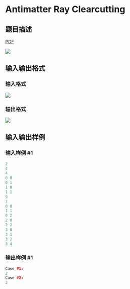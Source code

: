 # Antimatter Ray Clearcutting

## 题目描述

[problemUrl]: https://uva.onlinejudge.org/index.php?option=com_onlinejudge&Itemid=8&category=22&page=show_problem&problem=1949

[PDF](https://uva.onlinejudge.org/external/110/p11008.pdf)

![](https://cdn.luogu.com.cn/upload/vjudge_pic/UVA11008/9bce6703cd7f8e03427dc6d550594aab061279a9.png)

## 输入输出格式

### 输入格式

![](https://cdn.luogu.com.cn/upload/vjudge_pic/UVA11008/7a341d350398479547a51b1b4c4152f51823e707.png)

### 输出格式

![](https://cdn.luogu.com.cn/upload/vjudge_pic/UVA11008/7072afbba973016e8d4c0f1516f365f7d32db173.png)

## 输入输出样例

### 输入样例 #1

```cpp
2
4
4
0 0
0 1
1 0
1 1
9
7
0 0
1 1
0 2
2 0
2 2
3 0
3 1
3 2
3 4
```


### 输出样例 #1

```cpp
Case #1:
2
Case #2:
2
```



